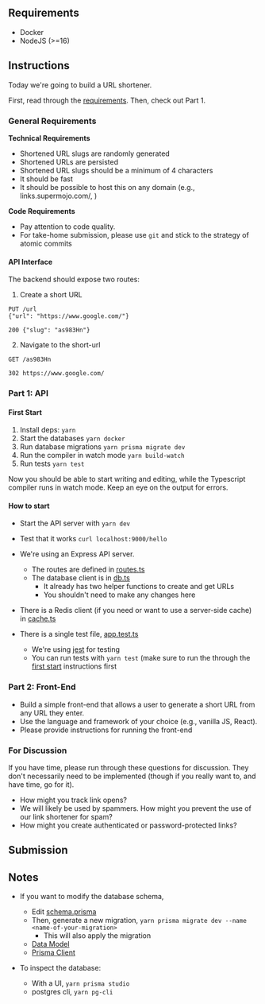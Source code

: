 
## Requirements

- Docker
- NodeJS (>=16)

## Instructions

Today we're going to build a URL shortener.

First, read through the [requirements](#general-requirements). Then, check out Part 1.

### General Requirements

**Technical Requirements**

- Shortened URL slugs are randomly generated
- Shortened URLs are persisted
- Shortened URL slugs should be a minimum of 4 characters
- It should be fast
- It should be possible to host this on any domain (e.g., links.supermojo.com/<SLUG>, )

**Code Requirements**

- Pay attention to code quality.
- For take-home submission, please use `git` and stick to the strategy of atomic commits

#### API Interface

The backend should expose two routes:

1. Create a short URL

```
PUT /url
{"url": "https://www.google.com/"}

200 {"slug": "as983Hn"}
```

2. Navigate to the short-url

```
GET /as983Hn

302 https://www.google.com/
```

### Part 1: API

#### First Start

1. Install deps: `yarn`
2. Start the databases `yarn docker`
3. Run database migrations `yarn prisma migrate dev`
4. Run the compiler in watch mode `yarn build-watch`
5. Run tests `yarn test`

Now you should be able to start writing and editing, while the Typescript compiler runs in watch mode. Keep an eye on the output for errors.

#### How to start

- Start the API server with `yarn dev`
- Test that it works `curl localhost:9000/hello`

- We're using an Express API server.
  - The routes are defined in [routes.ts](src/routes.ts)
  - The database client is in [db.ts](src/db.ts)
    - It already has two helper functions to create and get URLs
    - You shouldn't need to make any changes here
- There is a Redis client (if you need or want to use a server-side cache) in [cache.ts](src/cache.ts)
- There is a single test file, [app.test.ts](src/app.test.ts)
  - We're using [jest](https://jestjs.io/) for testing
  - You can run tests with `yarn test` (make sure to run the through the [first start](#first-start) instructions first

### Part 2: Front-End

- Build a simple front-end that allows a user to generate a short URL from any URL they enter.
- Use the language and framework of your choice (e.g., vanilla JS, React).
- Please provide instructions for running the front-end

### For Discussion

If you have time, please run through these questions for discussion.
They don't necessarily need to be implemented (though if you really want to, and have time, go for it).

- How might you track link opens?
- We will likely be used by spammers. How might you prevent the use of our link shortener for spam?
- How might you create authenticated or password-protected links?

## Submission

## Notes

- If you want to modify the database schema,

  - Edit [schema.prisma](prisma/schema.prisma)
  - Then, generate a new migration, `yarn prisma migrate dev --name <name-of-your-migration>`
    - This will also apply the migration
  - [Data Model](https://www.prisma.io/docs/concepts/components/prisma-schema/data-model)
  - [Prisma Client](https://www.prisma.io/docs/concepts/components/prisma-client/crud)

- To inspect the database:
  - With a UI, `yarn prisma studio`
  - postgres cli, `yarn pg-cli`
